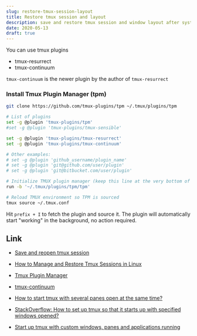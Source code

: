 ```yaml
---
slug: restore-tmux-session-layout
title: Restore tmux session and layout
description: save and restore tmux session and window layout after systems restarts
date: 2020-05-13
draft: true
---
```


You can use tmux plugins

- tmux-resurrect
- tmux-continuum

`tmux-continuum` is the newer plugin by the author of `tmux-resurrect`

### Install Tmux Plugin Manager (tpm)

```bash
git clone https://github.com/tmux-plugins/tpm ~/.tmux/plugins/tpm
```

```bash
# List of plugins
set -g @plugin 'tmux-plugins/tpm'
#set -g @plugin 'tmux-plugins/tmux-sensible'

set -g @plugin 'tmux-plugins/tmux-resurrect'
set -g @plugin 'tmux-plugins/tmux-continuum'

# Other examples:
# set -g @plugin 'github_username/plugin_name'
# set -g @plugin 'git@github.com/user/plugin'
# set -g @plugin 'git@bitbucket.com/user/plugin'

# Initialize TMUX plugin manager (keep this line at the very bottom of tmux.conf)
run -b '~/.tmux/plugins/tpm/tpm'
```

```bash
# Reload TMUX environment so TPM is sourced
tmux source ~/.tmux.conf
```

Hit `prefix + I` to fetch the plugin and source it. The plugin will automatically start "working" in the background, no action required.

## Link

- [Save and reopen tmux session](https://forum.upcase.com/t/save-and-reopen-tmux-session/5224/2)
- [How to Manage and Restore Tmux Sessions in Linux](https://www.maketecheasier.com/manage-restore-tmux-sessions-linux/)
- [Tmux Plugin Manager](https://github.com/tmux-plugins/tpm)
- [tmux-continuum](https://github.com/tmux-plugins/tmux-continuum)

- [How to start tmux with several panes open at the same time?](https://askubuntu.com/questions/830484/how-to-start-tmux-with-several-panes-open-at-the-same-time)
- [StackOverflow: How to set up tmux so that it starts up with specified windows opened?](https://stackoverflow.com/questions/5609192/how-to-set-up-tmux-so-that-it-starts-up-with-specified-windows-opened)
- [Start up tmux with custom windows, panes and applications running](https://gist.github.com/todgru/6224848)
